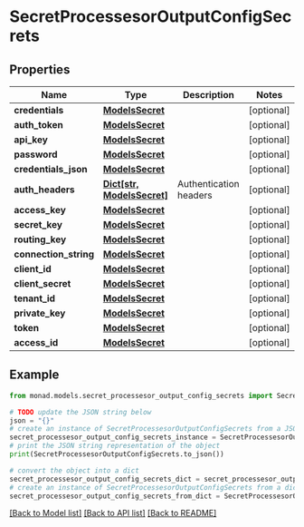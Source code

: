 # SecretProcessesorOutputConfigSecrets


## Properties

Name | Type | Description | Notes
------------ | ------------- | ------------- | -------------
**credentials** | [**ModelsSecret**](ModelsSecret.md) |  | [optional] 
**auth_token** | [**ModelsSecret**](ModelsSecret.md) |  | [optional] 
**api_key** | [**ModelsSecret**](ModelsSecret.md) |  | [optional] 
**password** | [**ModelsSecret**](ModelsSecret.md) |  | [optional] 
**credentials_json** | [**ModelsSecret**](ModelsSecret.md) |  | [optional] 
**auth_headers** | [**Dict[str, ModelsSecret]**](ModelsSecret.md) | Authentication headers | [optional] 
**access_key** | [**ModelsSecret**](ModelsSecret.md) |  | [optional] 
**secret_key** | [**ModelsSecret**](ModelsSecret.md) |  | [optional] 
**routing_key** | [**ModelsSecret**](ModelsSecret.md) |  | [optional] 
**connection_string** | [**ModelsSecret**](ModelsSecret.md) |  | [optional] 
**client_id** | [**ModelsSecret**](ModelsSecret.md) |  | [optional] 
**client_secret** | [**ModelsSecret**](ModelsSecret.md) |  | [optional] 
**tenant_id** | [**ModelsSecret**](ModelsSecret.md) |  | [optional] 
**private_key** | [**ModelsSecret**](ModelsSecret.md) |  | [optional] 
**token** | [**ModelsSecret**](ModelsSecret.md) |  | [optional] 
**access_id** | [**ModelsSecret**](ModelsSecret.md) |  | [optional] 

## Example

```python
from monad.models.secret_processesor_output_config_secrets import SecretProcessesorOutputConfigSecrets

# TODO update the JSON string below
json = "{}"
# create an instance of SecretProcessesorOutputConfigSecrets from a JSON string
secret_processesor_output_config_secrets_instance = SecretProcessesorOutputConfigSecrets.from_json(json)
# print the JSON string representation of the object
print(SecretProcessesorOutputConfigSecrets.to_json())

# convert the object into a dict
secret_processesor_output_config_secrets_dict = secret_processesor_output_config_secrets_instance.to_dict()
# create an instance of SecretProcessesorOutputConfigSecrets from a dict
secret_processesor_output_config_secrets_from_dict = SecretProcessesorOutputConfigSecrets.from_dict(secret_processesor_output_config_secrets_dict)
```
[[Back to Model list]](../README.md#documentation-for-models) [[Back to API list]](../README.md#documentation-for-api-endpoints) [[Back to README]](../README.md)


